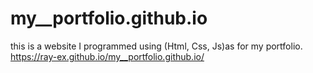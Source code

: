# my__portfolio.github.io
this is a website I programmed using (Html, Css, Js)as for my portfolio.
https://ray-ex.github.io/my__portfolio.github.io/

